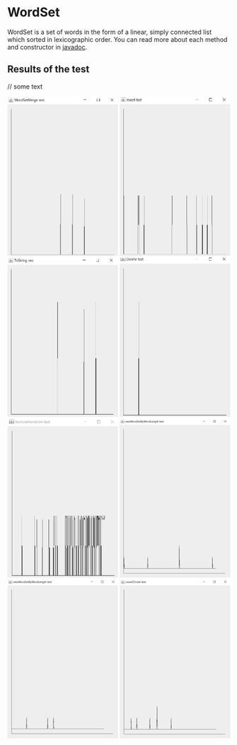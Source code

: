 # WordSet
WordSet is a set of words in the form of a linear, simply connected list which sorted in lexicographic order. You can read more about each method and constructor in [javadoc](/https://github.com/chackydude/MyWordSet/raw/master/javadoc/WordSet.html "javadoc").

## Results of the test

// some text

<img src="https://github.com/chackydude/MyWordSet/raw/master/img/WordSetMerge.jpg" width="250" height="360"/>  <img src="https://github.com/chackydude/MyWordSet/raw/master/img/insert.jpg" width="250" height="360"/>  <img src="https://github.com/chackydude/MyWordSet/raw/master/img/toString.jpg" width="250" height="360"/>  <img src="https://github.com/chackydude/MyWordSet/raw/master/img/delete.jpg" width="250" height="360"/>  <img src="https://github.com/chackydude/MyWordSet/raw/master/img/removePalindrome.jpg" width="250" height="360"/>  <img src="https://github.com/chackydude/MyWordSet/raw/master/img/arrWordSet.png" width="250" height="360"/>  <img src="https://github.com/chackydude/MyWordSet/raw/master/img/newWordSetBywordLength.png" width="250" height="360"/>  <img src="https://github.com/chackydude/MyWordSet/raw/master/img/vowelDivide.png" width="250" height="360"/>  





